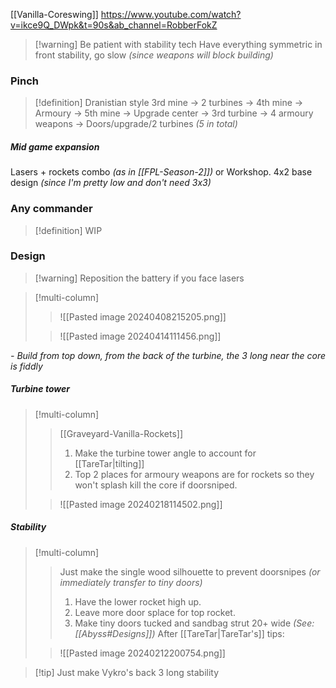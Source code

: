 [[Vanilla-Coreswing]]
https://www.youtube.com/watch?v=ikce9Q_DWpk&t=90s&ab_channel=RobberFokZ
>[!warning] Be patient with stability tech
>Have everything symmetric in front stability, go slow *(since weapons will block building)*
### Pinch
>[!definition] Dranistian style
>3rd mine -> 2 turbines -> 4th mine -> Armoury -> 5th mine -> Upgrade center -> 3rd turbine -> 4 armoury weapons -> Doors/upgrade/2 turbines *(5 in total)*
##### Mid game expansion
Lasers + rockets combo *(as in [[FPL-Season-2]])* or Workshop.
4x2 base design *(since I'm pretty low and don't need 3x3)*
### Any commander
>[!definition] WIP
>
### Design
>[!warning] Reposition the battery if you face lasers

>[!multi-column]
>>![[Pasted image 20240408215205.png]]
>
>>![[Pasted image 20240414111456.png]]

*- Build from top down, from the back of the turbine, the 3 long near the core is fiddly*
##### Turbine tower
>[!multi-column]
>>[[Graveyard-Vanilla-Rockets]]
>>1. Make the turbine tower angle to account for [[TareTar|tilting]]
>>2. Top 2 places for armoury weapons are for rockets so they won't splash kill the core if doorsniped.
>
>>![[Pasted image 20240218114502.png]]
##### Stability
>[!multi-column]
>>Just make the single wood silhouette to prevent doorsnipes *(or immediately transfer to tiny doors)*
>>1. Have the lower rocket high up.
>>2. Leave more door splace for top rocket.
>>3. Make tiny doors tucked and sandbag strut 20+ wide *(See: [[Abyss#Designs]])*
>>After [[TareTar|TareTar's]] tips:
>
>>![[Pasted image 20240212200754.png]]

>[!tip] Just make Vykro's back 3 long stability

